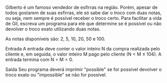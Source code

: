 Gilberto é um famoso vendedor de esfirras na região. Porém, apesar de todos gostarem de suas esfirras, ele só sabe dar o troco com duas notas, ou seja, nem sempre é possível receber o troco certo. Para facilitar a vida de Gil, escreva um programa para ele que determine se é possível ou não devolver o troco exato utilizando duas notas.

As notas disponíveis são: 2, 5, 10, 20, 50 e 100.

Entrada
A entrada deve conter o valor inteiro N da compra realizada pelo cliente e, em seguida, o valor inteiro M pago pelo cliente (N < M ≤ 104). A entrada termina com N = M = 0.

Saída
Seu programa deverá imprimir "possible" se for possível devolver o troco exato ou "impossible" se não for possível.